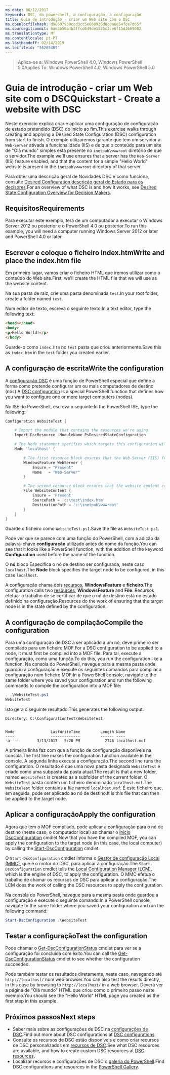 ```yaml
---
ms.date: 06/12/2017
keywords: DSC, do powershell, a configuração, a configuração
title: Guia de introdução - criar um Web site com o DSC
ms.openlocfilehash: d98607939ccd3cc5e660936d8c0a6d54fce7d65f
ms.sourcegitcommit: 6ae5b50a4b3ffcd649de1525c3ce6f15d3669082
ms.translationtype: MT
ms.contentlocale: pt-PT
ms.lasthandoff: 02/14/2019
ms.locfileid: "56265489"
---
```

> <span data-ttu-id="74c96-103">Aplica-se a: Windows PowerShell 4.0, Windows PowerShell 5.0</span><span class="sxs-lookup"><span data-stu-id="74c96-103">Applies To: Windows PowerShell 4.0, Windows PowerShell 5.0</span></span>

# <a name="quickstart---create-a-website-with-dsc"></a><span data-ttu-id="74c96-104">Guia de introdução - criar um Web site com o DSC</span><span class="sxs-lookup"><span data-stu-id="74c96-104">Quickstart - Create a website with DSC</span></span>

<span data-ttu-id="74c96-105">Neste exercício explica criar e aplicar uma configuração de configuração de estado pretendido (DSC) do início ao fim.</span><span class="sxs-lookup"><span data-stu-id="74c96-105">This exercise walks through creating and applying a Desired State Configuration (DSC) configuration from start to finish.</span></span>
<span data-ttu-id="74c96-106">O exemplo utilizaremos garante que tem um servidor a `Web-Server` ativada a funcionalidade (IIS) e de que o conteúdo para um site de "Olá mundo" simples está presente no `inetpub\wwwroot` diretório de que o servidor.</span><span class="sxs-lookup"><span data-stu-id="74c96-106">The example we'll use ensures that a server has the `Web-Server` (IIS) feature enabled, and that the content for a simple "Hello World" website is present in the `inetpub\wwwroot` directory of that server.</span></span>

<span data-ttu-id="74c96-107">Para obter uma descrição geral de Novidades DSC e como funciona, consulte [Desired Configuration descrição geral do Estado para os decisores](../overview/decisionMaker.md).</span><span class="sxs-lookup"><span data-stu-id="74c96-107">For an overview of what DSC is and how it works, see [Desired State Configuration Overview for Decision Makers](../overview/decisionMaker.md).</span></span>

## <a name="requirements"></a><span data-ttu-id="74c96-108">Requisitos</span><span class="sxs-lookup"><span data-stu-id="74c96-108">Requirements</span></span>

<span data-ttu-id="74c96-109">Para executar este exemplo, terá de um computador a executar o Windows Server 2012 ou posterior e o PowerShell 4.0 ou posterior.</span><span class="sxs-lookup"><span data-stu-id="74c96-109">To run this example, you will need a computer running Windows Server 2012 or later and PowerShell 4.0 or later.</span></span>

## <a name="write-and-place-the-indexhtm-file"></a><span data-ttu-id="74c96-110">Escrever e coloque o ficheiro index.htm</span><span class="sxs-lookup"><span data-stu-id="74c96-110">Write and place the index.htm file</span></span>

<span data-ttu-id="74c96-111">Em primeiro lugar, vamos criar o ficheiro HTML que iremos utilizar como o conteúdo do Web site.</span><span class="sxs-lookup"><span data-stu-id="74c96-111">First, we'll create the HTML file that we will use as the website content.</span></span>

<span data-ttu-id="74c96-112">Na sua pasta de raiz, crie uma pasta denominada `test`.</span><span class="sxs-lookup"><span data-stu-id="74c96-112">In your root folder, create a folder named `test`.</span></span>

<span data-ttu-id="74c96-113">Num editor de texto, escreva o seguinte texto:</span><span class="sxs-lookup"><span data-stu-id="74c96-113">In a text editor, type the following text:</span></span>

```html
<head></head>
<body>
<p>Hello World!</p>
</body>
```

<span data-ttu-id="74c96-114">Guarde-o como `index.htm` no `test` pasta que criou anteriormente.</span><span class="sxs-lookup"><span data-stu-id="74c96-114">Save this as `index.htm` in the `test` folder you created earlier.</span></span>

## <a name="write-the-configuration"></a><span data-ttu-id="74c96-115">A configuração de escrita</span><span class="sxs-lookup"><span data-stu-id="74c96-115">Write the configuration</span></span>

<span data-ttu-id="74c96-116">A [configuração DSC](../configurations/configurations.md) é uma função de PowerShell especial que define a forma como pretende configurar um ou mais computadores de destino (nós).</span><span class="sxs-lookup"><span data-stu-id="74c96-116">A [DSC configuration](../configurations/configurations.md) is a special PowerShell function that defines how you want to configure one or more target computers (nodes).</span></span>

<span data-ttu-id="74c96-117">No ISE do PowerShell, escreva o seguinte:</span><span class="sxs-lookup"><span data-stu-id="74c96-117">In the PowerShell ISE, type the following:</span></span>

```powershell
Configuration WebsiteTest {

    # Import the module that contains the resources we're using.
    Import-DscResource -ModuleName PsDesiredStateConfiguration

    # The Node statement specifies which targets this configuration will be applied to.
    Node 'localhost' {

        # The first resource block ensures that the Web-Server (IIS) feature is enabled.
        WindowsFeature WebServer {
            Ensure = "Present"
            Name   = "Web-Server"
        }

        # The second resource block ensures that the website content copied to the website root folder.
        File WebsiteContent {
            Ensure = 'Present'
            SourcePath = 'c:\test\index.htm'
            DestinationPath = 'c:\inetpub\wwwroot'
        }
    }
}
```

<span data-ttu-id="74c96-118">Guarde o ficheiro como `WebsiteTest.ps1`.</span><span class="sxs-lookup"><span data-stu-id="74c96-118">Save the file as `WebsiteTest.ps1`.</span></span>

<span data-ttu-id="74c96-119">Pode ver que se parece com uma função do PowerShell, com a adição da palavra-chave **configuração** utilizado antes do nome da função.</span><span class="sxs-lookup"><span data-stu-id="74c96-119">You can see that it looks like a PowerShell function, with the addition of the keyword **Configuration** used before the name of the function.</span></span>

<span data-ttu-id="74c96-120">O **nó** bloco Especifica o nó de destino ser configurada, neste caso `localhost`.</span><span class="sxs-lookup"><span data-stu-id="74c96-120">The **Node** block specifies the target node to be configured, in this case `localhost`.</span></span>

<span data-ttu-id="74c96-121">A configuração chama dois [recursos](../resources/resources.md), **WindowsFeature** e **ficheiro**.</span><span class="sxs-lookup"><span data-stu-id="74c96-121">The configuration calls two [resources](../resources/resources.md), **WindowsFeature** and **File**.</span></span>
<span data-ttu-id="74c96-122">Recursos efetuar o trabalho de se certificar de que o nó de destino está no estado definido na configuração.</span><span class="sxs-lookup"><span data-stu-id="74c96-122">Resources do the work of ensuring that the target node is in the state defined by the configuration.</span></span>

## <a name="compile-the-configuration"></a><span data-ttu-id="74c96-123">A configuração de compilação</span><span class="sxs-lookup"><span data-stu-id="74c96-123">Compile the configuration</span></span>

<span data-ttu-id="74c96-124">Para uma configuração de DSC a ser aplicado a um nó, deve primeiro ser compilado para um ficheiro MOF.</span><span class="sxs-lookup"><span data-stu-id="74c96-124">For a DSC configuration to be applied to a node, it must first be compiled into a MOF file.</span></span>
<span data-ttu-id="74c96-125">Para tal, execute a configuração, como uma função.</span><span class="sxs-lookup"><span data-stu-id="74c96-125">To do this, you run the configuration like a function.</span></span>
<span data-ttu-id="74c96-126">Na consola do PowerShell, navegue para a mesma pasta onde guardou a configuração e execute os seguintes comandos para compilar a configuração num ficheiro MOF:</span><span class="sxs-lookup"><span data-stu-id="74c96-126">In a PowerShell console, navigate to the same folder where you saved your configuration and run the following commands to compile the configuration into a MOF file:</span></span>

```powershell
. .\WebsiteTest.ps1
WebsiteTest
```

<span data-ttu-id="74c96-127">Isto gera o seguinte resultado:</span><span class="sxs-lookup"><span data-stu-id="74c96-127">This generates the following output:</span></span>

```
Directory: C:\ConfigurationTest\WebsiteTest


Mode                LastWriteTime         Length Name
----                -------------         ------ ----
-a----        3/13/2017   5:20 PM           2746 localhost.mof
```

<span data-ttu-id="74c96-128">A primeira linha faz com que a função de configuração disponíveis na consola.</span><span class="sxs-lookup"><span data-stu-id="74c96-128">The first line makes the configuration function available in the console.</span></span>
<span data-ttu-id="74c96-129">A segunda linha executa a configuração.</span><span class="sxs-lookup"><span data-stu-id="74c96-129">The second line runs the configuration.</span></span>
<span data-ttu-id="74c96-130">O resultado é que uma nova pasta designada `WebsiteTest` é criado como uma subpasta da pasta atual.</span><span class="sxs-lookup"><span data-stu-id="74c96-130">The result is that a new folder, named `WebsiteTest` is created as a subfolder of the current folder.</span></span>
<span data-ttu-id="74c96-131">O `WebsiteTest` pasta contém um ficheiro denominado `localhost.mof`.</span><span class="sxs-lookup"><span data-stu-id="74c96-131">The `WebsiteTest` folder contains a file named `localhost.mof`.</span></span>
<span data-ttu-id="74c96-132">É este ficheiro que, em seguida, pode ser aplicado ao nó de destino.</span><span class="sxs-lookup"><span data-stu-id="74c96-132">It is this file that can then be applied to the target node.</span></span>

## <a name="apply-the-configuration"></a><span data-ttu-id="74c96-133">Aplicar a configuração</span><span class="sxs-lookup"><span data-stu-id="74c96-133">Apply the configuration</span></span>

<span data-ttu-id="74c96-134">Agora que tem o MOF compilado, pode aplicar a configuração para o nó de destino (neste caso, o computador local) ao chamar o [início DscConfiguration](/powershell/module/psdesiredstateconfiguration/start-dscconfiguration) cmdlet.</span><span class="sxs-lookup"><span data-stu-id="74c96-134">Now that you have the compiled MOF, you can apply the configuration to the target node (in this case, the local computer) by calling the [Start-DscConfiguration](/powershell/module/psdesiredstateconfiguration/start-dscconfiguration) cmdlet.</span></span>

<span data-ttu-id="74c96-135">O `Start-DscConfiguration` cmdlet informa o [Gestor de configuração Local (MMC)](../managing-nodes/metaConfig.md), que é o motor do DSC, para aplicar a configuração.</span><span class="sxs-lookup"><span data-stu-id="74c96-135">The `Start-DscConfiguration` cmdlet tells the [Local Configuration Manager (LCM)](../managing-nodes/metaConfig.md), which is the engine of DSC, to apply the configuration.</span></span>
<span data-ttu-id="74c96-136">O MMC efetua o trabalho de chamar os recursos de DSC para aplicar a configuração.</span><span class="sxs-lookup"><span data-stu-id="74c96-136">The LCM does the work of calling the DSC resources to apply the configuration.</span></span>

<span data-ttu-id="74c96-137">Na consola do PowerShell, navegue para a mesma pasta onde guardou a configuração e execute o seguinte comando:</span><span class="sxs-lookup"><span data-stu-id="74c96-137">In a PowerShell console, navigate to the same folder where you saved your configuration and run the following command:</span></span>

```powershell
Start-DscConfiguration .\WebsiteTest
```

## <a name="test-the-configuration"></a><span data-ttu-id="74c96-138">Testar a configuração</span><span class="sxs-lookup"><span data-stu-id="74c96-138">Test the configuration</span></span>

<span data-ttu-id="74c96-139">Pode chamar o [Get-DscConfigurationStatus](/powershell/module/psdesiredstateconfiguration/get-dscconfigurationstatus) cmdlet para ver se a configuração foi concluída com êxito.</span><span class="sxs-lookup"><span data-stu-id="74c96-139">You can call the [Get-DscConfigurationStatus](/powershell/module/psdesiredstateconfiguration/get-dscconfigurationstatus) cmdlet to see whether the configuration succeeded.</span></span>

<span data-ttu-id="74c96-140">Pode também testar os resultados diretamente, neste caso, navegando até `http://localhost/` num web browser.</span><span class="sxs-lookup"><span data-stu-id="74c96-140">You can also test the results directly, in this case by browsing to `http://localhost/` in a web browser.</span></span>
<span data-ttu-id="74c96-141">Deverá ver a página de "Olá mundo" HTML que criou como o primeiro passo neste exemplo.</span><span class="sxs-lookup"><span data-stu-id="74c96-141">You should see the "Hello World" HTML page you created as the first step in this example.</span></span>

## <a name="next-steps"></a><span data-ttu-id="74c96-142">Próximos passos</span><span class="sxs-lookup"><span data-stu-id="74c96-142">Next steps</span></span>

- <span data-ttu-id="74c96-143">Saber mais sobre as configurações de DSC na [configurações de DSC](../configurations/configurations.md).</span><span class="sxs-lookup"><span data-stu-id="74c96-143">Find out more about DSC configurations at [DSC configurations](../configurations/configurations.md).</span></span>
- <span data-ttu-id="74c96-144">Consulte os recursos de DSC estão disponíveis e como criar recursos de DSC personalizados em [recursos de DSC](../resources/resources.md).</span><span class="sxs-lookup"><span data-stu-id="74c96-144">See what DSC resources are available, and how to create custom DSC resources at [DSC resources](../resources/resources.md).</span></span>
- <span data-ttu-id="74c96-145">Localizar recursos e configurações de DSC o [galeria do PowerShell](https://www.powershellgallery.com/).</span><span class="sxs-lookup"><span data-stu-id="74c96-145">Find DSC configurations and resources in the [PowerShell Gallery](https://www.powershellgallery.com/).</span></span>
